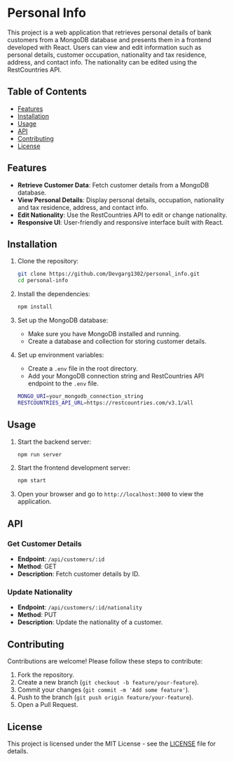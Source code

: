 # Personal Info

This project is a web application that retrieves personal details of bank customers from a MongoDB database and presents them in a frontend developed with React. Users can view and edit information such as personal details, customer occupation, nationality and tax residence, address, and contact info. The nationality can be edited using the RestCountries API.

## Table of Contents

- [Features](#features)
- [Installation](#installation)
- [Usage](#usage)
- [API](#api)
- [Contributing](#contributing)
- [License](#license)

## Features

- **Retrieve Customer Data**: Fetch customer details from a MongoDB database.
- **View Personal Details**: Display personal details, occupation, nationality and tax residence, address, and contact info.
- **Edit Nationality**: Use the RestCountries API to edit or change nationality.
- **Responsive UI**: User-friendly and responsive interface built with React.

## Installation

1. Clone the repository:
    ```sh
    git clone https://github.com/Devgarg1302/personal_info.git
    cd personal-info
    ```

2. Install the dependencies:
    ```sh
    npm install
    ```

3. Set up the MongoDB database:
    - Make sure you have MongoDB installed and running.
    - Create a database and collection for storing customer details.

4. Set up environment variables:
    - Create a `.env` file in the root directory.
    - Add your MongoDB connection string and RestCountries API endpoint to the `.env` file.
    ```sh
    MONGO_URI=your_mongodb_connection_string
    RESTCOUNTRIES_API_URL=https://restcountries.com/v3.1/all
    ```

## Usage

1. Start the backend server:
    ```sh
    npm run server
    ```

2. Start the frontend development server:
    ```sh
    npm start
    ```

3. Open your browser and go to `http://localhost:3000` to view the application.

## API

### Get Customer Details

- **Endpoint**: `/api/customers/:id`
- **Method**: GET
- **Description**: Fetch customer details by ID.

### Update Nationality

- **Endpoint**: `/api/customers/:id/nationality`
- **Method**: PUT
- **Description**: Update the nationality of a customer.

## Contributing

Contributions are welcome! Please follow these steps to contribute:

1. Fork the repository.
2. Create a new branch (`git checkout -b feature/your-feature`).
3. Commit your changes (`git commit -m 'Add some feature'`).
4. Push to the branch (`git push origin feature/your-feature`).
5. Open a Pull Request.

## License

This project is licensed under the MIT License - see the [LICENSE](LICENSE) file for details.
